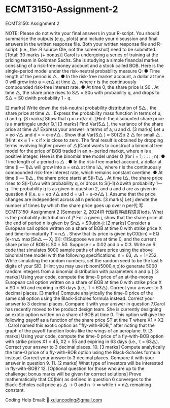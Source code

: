 # ECMT3150-Assignment-2
ECMT3150: Assignment 2


NOTE: Please do not write your final answers in your R-script. You should summarise the outputs (e.g., plots) and include your discussion and final answers in the written response file. Both your written response file and R-script. (i.e., the  .R source Öle, not the screenshot) need to be submitted.[Total:  30 marks  (+ bonus)] Carol is undergoing a series of training at the pricing team in Goldman Sachs.  She is studying a simple financial market consisting of a risk-free money account and a stock called BOB. Here is the single-period model under the risk-neutral probability measure Q: ● Time length of the period is △ . ● In the risk-free market account, a dollar at time 0 will grow into a = er△ at time △ , where r is the continuously compounded risk-free interest rate. ● At time 0, the share price is S0 .  At time △, the share price rises to S△ = S0u with probability q, and drops to S△ = S0 dwith probability 1 - q.

 [2 marks] Write down the risk-neutral probability distribution of S△ , the share price at time △ . Express the probability mass function in terms of u; d and q.
 [3 marks] Show that q = u-d/a-d .  [Hint:  the discounted share price is a martingale under Q.]
 [3 marks] Find  Var(S△ ), the variance of the share price at time △?  Express your answer in terms of a, u and d.
 [3 marks] Let u = eσ √△  and d = = e-σ√△ .  Show that Var(S△ ) ≈ S0(2)σ 2 △ for small △ .  [Hint:  ex   ≈ 1 + x if x is close to zero.  The final result is obtained by dropping terms involving higher power of △]Carol wants to construct a binomial tree model for the price of BOB traded in an n- period market, where n is a positive integer.  Here is the binomial tree model under Q (for i = 1; : : : ; n): ● Time length of a period is △ . ● In the risk-free market account, a dollar at time (i — 1)△ will grow into a = er△ at time i△, where r is the continuously compounded risk-free interest rate, which remains constant overtime. ● At time (i — 1)△ , the share price starts at S(i-1)△ . At time i△, the share price rises to S(i-1)△u with probability q, or drops to S(i-1)△dwith probability 1—q. The probability q is as given in question 2, and u and d are as given in question 4 (i.e. u = eσ √△ and d = u/1 = e-σ√△ ). Assume that the price changes are independent across all n periods.
 [3 marks] Let j  denote the number of times by which the share price goes up over n per代 写ECMT3150: Assignment 2 (Semester 2, 2024)R 代做程序编程语言iods. What is the probability distribution of j?  For a given j, show that the share price at the end of period n is given by Sn△ = S0ujdn-j:
 [2 marks] Consider a European call option written on a share of BOB at time 0 with strike price X and time-to-maturity T = n△ .  Show that its price is given byC0(bin) = EQ [e-rn△ max(Sn△ — X; 0)]:                                  (1)Suppose we are at time 0, and the current share price of BOB is S0  = 50. Suppose r = 0:02 and σ = 0:3.  Write an R code that simulates 5000 sample paths of share price using the above binomial tree model with the following specifications:  n = 63, △ = 1=252.    While simulating the random numbers, set the random seed to be the last 5 digits of your SID. [Hint:  you may use rbinom(5000,n,p)to generate 5000 random integers from a binomial distribution with parameters n and p.]
 [3 marks] Using your code, compute the time-0 price of an at-the-money European call option written on a share of BOB at time 0 with strike price X = S0  = 50 and expiring in 63 days (i.e., T = 63△).  Correct your answer to 3 decimal places.
 [3  marks]  Compute analytically the time-0 price of the same call option using the Black-Scholes formula instead.  Correct your answer to 3 decimal places.  Compare it with your answer in question 7.Carol has recently moved to the product design team.   She is  currently designing an exotic option written on a share of BOB at time 0. This option will give the following payoff as a function of the share price ST  at time T
where X1  < X2 . Carol named this exotic option as ''fly-with-BOB,'' after noting that the graph of the payoff function looks like the wings of an aeroplane. 9.  [3 marks] Using your code, compute the time-0 price of a fly-with-BOB option with strike prices X1  = 45, X2  = 55 and expiring in 63 days (i.e., τ = 63△).  Correct your answer to 3 decimal places. 10.  [3 marks] Compute analytically the time-0 price of a fly-with-BOB option using the Black-Scholes formula instead.  Correct your answer to 3 decimal places.  Compare it with your answer in question 9. 11.  [2 marks] What type of investors will be interested in fly-with-BOB? 12.  [Optional question for those who are up to the challenge; bonus marks will be given for correct solutions] Prove mathematically that C0(bin) as defined in question 6 converges to the Black-Scholes call price as △ → 0 and n → ∞ while τ = n△ remaining constant.

Coding Help Email: 📧 xujuncoding@gmail.com
